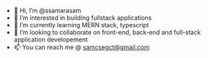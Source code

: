 - 👋 Hi, I’m @ssamarasam
- 👀 I’m interested in building fullstack applications
- 🌱 I’m currently learning MERN stack, typescript
- 💞️ I’m looking to collaborate on front-end, back-end and full-stack application developement
- 📫 You can reach me @ samcsegct@gmail.com

<!---
ssamarasam/ssamarasam is a ✨ special ✨ repository because its `README.md` (this file) appears on your GitHub profile.
You can click the Preview link to take a look at your changes.
--->
